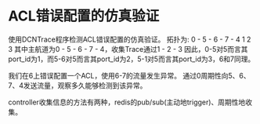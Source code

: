 # ACL错误配置的仿真验证

使用DCNTrace程序检测ACL错误配置的仿真验证。
拓扑为:
 0 - 5 - 6 - 7 - 4
     1   2   3
其中主航道为0 - 5 - 6 - 7 - 4，收集Trace通过1 - 2 - 3
因此，0-5对5而言其port_id为1，而5-6对5而言其port_id为2，5-1对5而言其port_id为3，6和7同理。

我们在6上错误配置一个ACL，使用6-7的流量发生异常。
通过0周期性向5、6、7、4发送流量，观察多久能够检测到该异常。

controller收集信息的方法有两种，redis的pub/sub(主动地trigger)、周期性地收集。
